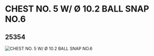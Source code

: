 # CHEST NO. 5 W/ Ø 10.2 BALL SNAP NO.6
## 25354
![CHEST NO. 5 W/ Ø 10.2 BALL SNAP NO.6](https://lc-www-live-s.legocdn.com/media/bricks/5/2/6139118.jpg)